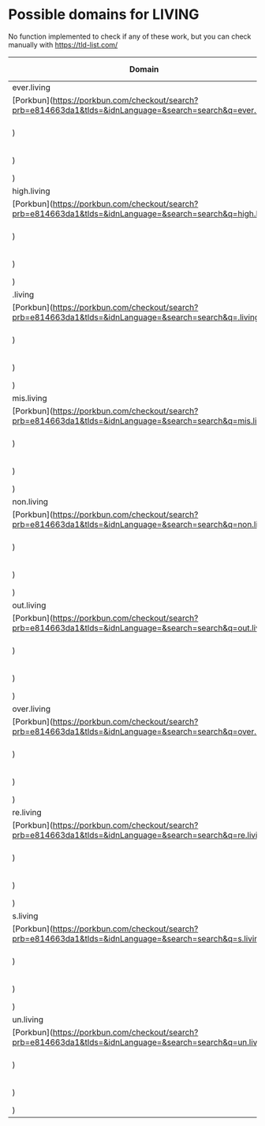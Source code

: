 # Possible domains for LIVING

No function implemented to check if any of these work, but you can check manually with https://tld-list.com/

| Domain | Porkbun | NameCheap | Google Domains |
|---|---|---|---|
| ever.living | [Porkbun](https://porkbun.com/checkout/search?prb=e814663da1&tlds=&idnLanguage=&search=search&q=ever.living) | [Namecheap](https://www.namecheap.com/domains/registration/results/?domain=ever.living) | [Google](https://domains.google.com/registrar/search?searchTerm=ever.living) |
| high.living | [Porkbun](https://porkbun.com/checkout/search?prb=e814663da1&tlds=&idnLanguage=&search=search&q=high.living) | [Namecheap](https://www.namecheap.com/domains/registration/results/?domain=high.living) | [Google](https://domains.google.com/registrar/search?searchTerm=high.living) |
| .living | [Porkbun](https://porkbun.com/checkout/search?prb=e814663da1&tlds=&idnLanguage=&search=search&q=.living) | [Namecheap](https://www.namecheap.com/domains/registration/results/?domain=.living) | [Google](https://domains.google.com/registrar/search?searchTerm=.living) |
| mis.living | [Porkbun](https://porkbun.com/checkout/search?prb=e814663da1&tlds=&idnLanguage=&search=search&q=mis.living) | [Namecheap](https://www.namecheap.com/domains/registration/results/?domain=mis.living) | [Google](https://domains.google.com/registrar/search?searchTerm=mis.living) |
| non.living | [Porkbun](https://porkbun.com/checkout/search?prb=e814663da1&tlds=&idnLanguage=&search=search&q=non.living) | [Namecheap](https://www.namecheap.com/domains/registration/results/?domain=non.living) | [Google](https://domains.google.com/registrar/search?searchTerm=non.living) |
| out.living | [Porkbun](https://porkbun.com/checkout/search?prb=e814663da1&tlds=&idnLanguage=&search=search&q=out.living) | [Namecheap](https://www.namecheap.com/domains/registration/results/?domain=out.living) | [Google](https://domains.google.com/registrar/search?searchTerm=out.living) |
| over.living | [Porkbun](https://porkbun.com/checkout/search?prb=e814663da1&tlds=&idnLanguage=&search=search&q=over.living) | [Namecheap](https://www.namecheap.com/domains/registration/results/?domain=over.living) | [Google](https://domains.google.com/registrar/search?searchTerm=over.living) |
| re.living | [Porkbun](https://porkbun.com/checkout/search?prb=e814663da1&tlds=&idnLanguage=&search=search&q=re.living) | [Namecheap](https://www.namecheap.com/domains/registration/results/?domain=re.living) | [Google](https://domains.google.com/registrar/search?searchTerm=re.living) |
| s.living | [Porkbun](https://porkbun.com/checkout/search?prb=e814663da1&tlds=&idnLanguage=&search=search&q=s.living) | [Namecheap](https://www.namecheap.com/domains/registration/results/?domain=s.living) | [Google](https://domains.google.com/registrar/search?searchTerm=s.living) |
| un.living | [Porkbun](https://porkbun.com/checkout/search?prb=e814663da1&tlds=&idnLanguage=&search=search&q=un.living) | [Namecheap](https://www.namecheap.com/domains/registration/results/?domain=un.living) | [Google](https://domains.google.com/registrar/search?searchTerm=un.living) |

